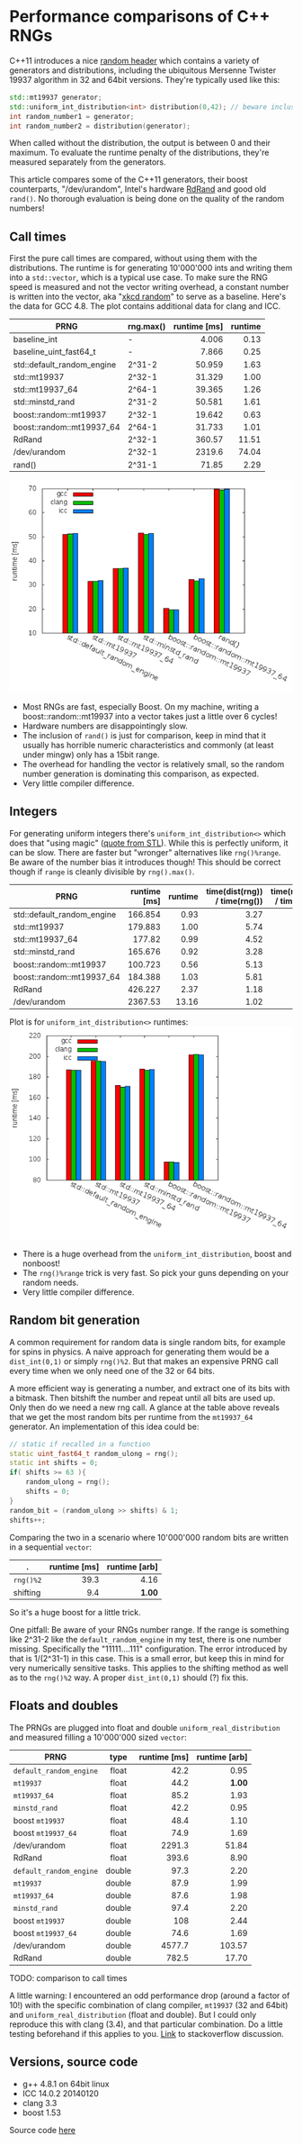 # Performance comparisons of C++ RNGs
C++11 introduces a nice [random header][3] which contains a variety of generators and distributions, including the ubiquitous Mersenne Twister 19937 algorithm in 32 and 64bit versions. They're typically used like this:

```c++
std::mt19937 generator;
std::uniform_int_distribution<int> distribution(0,42); // beware inclusive ranges!
int random_number1 = generator;
int random_number2 = distribution(generator);
```
When called without the distribution, the output is between 0 and their maximum. To evaluate the runtime penalty of the distributions, they're measured separately from the generators.

This article compares some of the C++11 generators, their boost counterparts, "/dev/urandom", Intel's hardware [RdRand][6] and good old `rand()`.  No thorough evaluation is being done on the quality of the random numbers! 

## Call times

First the pure call times are compared, without using them with the distributions. The runtime is for generating 10'000'000 ints and writing them into a `std::vector`, which is a typical use case. To make sure the RNG speed is measured and not the vector writing overhead, a constant number is written into the vector, aka "[xkcd random][4]" to serve as a baseline. Here's the data for GCC 4.8. The plot contains additional data for clang and ICC.

PRNG	|	rng.max()	|	runtime [ms]	|	runtime
--------- | --------------------- | -------------------: | ---------:
baseline_int 	|	 - 	|	4.006	|	0.13
baseline_uint_fast64_t 	|	 - 	|	7.866	|	0.25
std::default_random_engine 	|	 2^31-2 	|	50.959	|	1.63
std::mt19937 	|	 2^32-1 	|	31.329	|	1.00
std::mt19937_64 	|	 2^64-1 	|	39.365	|	1.26
std::minstd_rand 	|	 2^31-2 	|	50.581	|	1.61
boost::random::mt19937 	|	 2^32-1 	|	19.642	|	0.63
boost::random::mt19937_64 	|	 2^64-1 	|	31.733	|	1.01
RdRand 	|	 2^32-1 	|	360.57	|	11.51
/dev/urandom 	|	 2^32-1 	|	2319.6	|	74.04
rand() 	|	 2^31-1 	|	71.85	|	2.29

![call times](https://raw.githubusercontent.com/s9w/perf_cpp_random/master/plot_calls.png)

- Most RNGs are fast, especially Boost. On my machine, writing a boost::random::mt19937 into a vector takes just a little over 6 cycles!
- Hardware numbers are disappointingly slow.
- The inclusion of `rand()` is just for comparison, keep in mind that it usually has horrible numeric characteristics and commonly (at least under mingw) only has a 15bit range.
- The overhead for handling the vector is relatively small, so the random number generation is dominating this comparison, as expected.
- Very little compiler difference.

## Integers
For generating uniform integers there's `uniform_int_distribution<>` which does that "using magic" ([quote from STL][7]). While this is perfectly uniform, it can be slow. There are faster but "wronger" alternatives like `rng()%range`. Be aware of the number bias it introduces though! This should be correct though if `range` is cleanly divisible by `rng().max()`.

PRNG                   | runtime [ms] | runtime | time(dist(rng)) / time(rng()) | time(modulo) / time(rng())
---------------------- | -----------: | ------: | --------------: | ---: |
std::default_random_engine	|	166.854	|	0.93	|	3.27	|	1.00
std::mt19937	|	179.883	|	1.00	|	5.74	|	1.01
std::mt19937_64	|	177.82	|	0.99	|	4.52	|	1.01
std::minstd_rand	|	165.676	|	0.92	|	3.28	|	1.01
boost::random::mt19937	|	100.723	|	0.56	|	5.13	|	1.14
boost::random::mt19937_64	|	184.388	|	1.03	|	5.81	|	1.02
RdRand	|	426.227	|	2.37	|	1.18	|	0.99
/dev/urandom	|	2367.53	|	13.16	|	1.02	|	1.00

Plot is for `uniform_int_distribution<>` runtimes:
![integers](https://raw.githubusercontent.com/s9w/perf_cpp_random/master/plot_int.png)

- There is a huge overhead from the `uniform_int_distribution`, boost and nonboost!
- The `rng()%range` trick is very fast. So pick your guns depending on your random needs.
- Very little compiler difference.

## Random bit generation
A common requirement for random data is single random bits, for example for spins in physics. A naive approach for generating them would be a `dist_int(0,1)` or simply `rng()%2`. But that makes an expensive PRNG call every time when we only need one of the 32 or 64 bits.

A more efficient way is generating a number, and extract one of its bits with a bitmask. Then bitshift the number and repeat until all bits are used up. Only then do we need a new rng call. A glance at the table above reveals that we get the most random bits per runtime from the `mt19937_64` generator. An implementation of this idea could be:

```c++
// static if recalled in a function
static uint_fast64_t random_ulong = rng();
static int shifts = 0;
if( shifts >= 63 ){
	random_ulong = rng();
	shifts = 0;
}
random_bit = (random_ulong >> shifts) & 1;
shifts++;
```

Comparing the two in a scenario where 10'000'000 random bits are written in a sequential `vector`:

. | runtime [ms] | runtime [arb]
--- | ---: | ---:
`rng()%2` | 39.3 | 4.16
shifting | 9.4 | **1.00**

So it's a huge boost for a little trick.

One pitfall: Be aware of your RNGs number range. If the range is something like 2^31-2 like the `default_random_engine` in my test, there is one number missing. Specifically the "11111....111" configuration. The error introduced by that is 1/(2^31-1) in this case. This is a small error, but keep this in mind for very numerically sensitive tasks. This applies to the shifting method as well as to the `rng()%2` way. A proper `dist_int(0,1)` should (?) fix this.

## Floats and doubles

The PRNGs are plugged into float and double `uniform_real_distribution` and measured filling a 10'000'000 sized `vector`:

PRNG | type | runtime [ms] | runtime [arb]
--- | :---: | ---: | ---:
`default_random_engine` 	|	 float  	|	42.2	|	0.95
`mt19937`               	|	 float  	|	44.2	|	**1.00**
`mt19937_64`            	|	 float  	|	85.2	|	1.93
`minstd_rand`           	|	 float  	|	42.2	|	0.95
boost `mt19937`           	|	 float  	|	48.4	|	1.10
boost `mt19937_64`           	|	 float  	|	74.9	|	1.69
/dev/urandom            	|	 float  	|	2291.3	|	51.84
RdRand                  	|	 float  	|	393.6	|	8.90
`default_random_engine` 	|	 double 	|	97.3	|	2.20
`mt19937`               	|	 double 	|	87.9	|	1.99
`mt19937_64`            	|	 double 	|	87.6	|	1.98
`minstd_rand`           	|	 double 	|	97.4	|	2.20
boost `mt19937`           	|	 double 	|	108	|	2.44
boost `mt19937_64`           	|	 double 	|	74.6	|	1.69
/dev/urandom            	|	 double 	|	4577.7	|	103.57
RdRand                  	|	 double 	|	782.5	|	17.70

TODO: comparison to call times

A little warning: I encountered an odd performance drop (around a factor of 10!) with the specific combination of clang compiler, `mt19937` (32 and 64bit) and `uniform_real_distribution` (float and double). But I could only reproduce this with clang (3.4), and that particular combination. Do a little testing beforehand if this applies to you. [Link][1] to stackoverflow discussion.

## Versions, source code
- g++ 4.8.1 on 64bit linux
- ICC 14.0.2 20140120
- clang 3.3
- boost 1.53

Source code [here][2]


  [1]: http://stackoverflow.com/questions/23240586
  [2]: https://github.com/s9w/perf_cpp_random
  [3]: http://www.cplusplus.com/reference/random/
  [4]: http://xkcd.com/221/
  [5]: http://www.boost.org/doc/libs/1_55_0/doc/html/boost_random/reference.html#boost_random.reference.generators
  [6]: http://en.wikipedia.org/wiki/RdRand
  [7]: http://channel9.msdn.com/Events/GoingNative/2013/rand-Considered-Harmful
